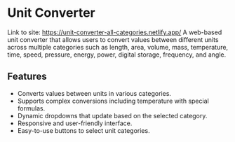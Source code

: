 # Unit Converter
Link to site: https://unit-converter-all-categories.netlify.app/
A web-based unit converter that allows users to convert values between different units across multiple categories such as length, area, volume, mass, temperature, time, speed, pressure, energy, power, digital storage, frequency, and angle.

## Features

- Converts values between units in various categories.
- Supports complex conversions including temperature with special formulas.
- Dynamic dropdowns that update based on the selected category.
- Responsive and user-friendly interface.
- Easy-to-use buttons to select unit categories.